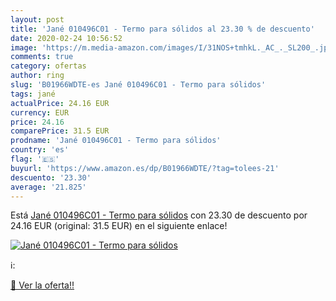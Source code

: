 ```yaml
---
layout: post
title: 'Jané 010496C01 - Termo para sólidos al 23.30 % de descuento'
date: 2020-02-24 10:56:52
image: 'https://m.media-amazon.com/images/I/31NOS+tmhkL._AC_._SL200_.jpg'
comments: true
category: ofertas
author: ring
slug: 'B01966WDTE-es Jané 010496C01 - Termo para sólidos'
tags: jané
actualPrice: 24.16 EUR
currency: EUR
price: 24.16
comparePrice: 31.5 EUR
prodname: 'Jané 010496C01 - Termo para sólidos'
country: 'es'
flag: '🇪🇸'
buyurl: 'https://www.amazon.es/dp/B01966WDTE/?tag=tolees-21'
descuento: '23.30'
average: '21.825'
---
```


Está [Jané 010496C01 - Termo para sólidos](https://www.amazon.es/dp/B01966WDTE/?tag=tolees-21) con 23.30 de descuento por 24.16 EUR (original: 31.5 EUR) en el siguiente enlace!

[![Jané 010496C01 - Termo para sólidos](https://m.media-amazon.com/images/I/31NOS+tmhkL._AC_._SL200_.jpg)](https://www.amazon.es/dp/B01966WDTE/?tag=tolees-21)

ℹ️:


[🛒 Ver la oferta!!](https://www.amazon.es/dp/B01966WDTE/?tag=tolees-21)
